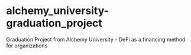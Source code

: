 # alchemy_university-graduation_project
Graduation Project from Alchemy University - DeFi as a financing method for organizations
